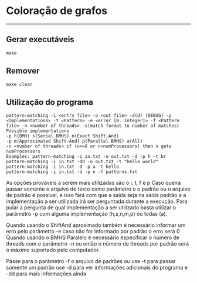 # Coloração de grafos

----
## Gerar executáveis

    make

## Remover

    make clean

## Utilização do programa

	pattern-matching -i <entry file> -o <out file> -d(d) (DEBUG) -p <Implementations> -t <Pattern> -e <error [0..Integer]> -f <Pattern file> -n <number of threads> -s(match format to number of matches)
    Possible implementations
    -p h(BMH) s(Serial BMHS) n(Exact Shift-And)
    -p m(Approximated Shift-And) p(Parallel BMHS) a(All)
    -n <number of threads> if (n<=0 or n>numProcessors) then n gets numProcessors
    Examples: pattern-matching -i in.txt -o out.txt -d -p h -t br
    pattern-matching -i in.txt -dd -o out.txt -t "hello world"
    pattern-matching -i in.txt -d -p a -t hello
    pattern-matching -i in.txt -d -p n -f patterns.txt

As opções prováveis a serem mais utilizadas são o i, t, f e p
Caso queira passar somente o arquivo de texto como parâmetro e o padrão ou o arquivo de padrão é possível, e isso fará com que a saída seja na saída padrão e a implementação a ser utilizada irá ser perguntada durante a execução.
Para pular a pergunta de qual implementação a ser utilizado basta utilizar o parâmetro -p com alguma implementação (h,s,n,m,p) ou todas (a).

Quando usando o ShiftAnd aproximado também é necessário informar um erro pelo parâmetro -e caso não for informado por padrão o erro será 0
Quando usando o BMHS Paralelo é necessário especificar o número de threads com o parâmetro -n ou então o número de threads por padrão será o máximo suportado pelo computador.

Passe para o parâmetro -f o arquivo de padrões ou use -t para passar somente um padrão
use -d para ver informações adicionais do programa e -dd para mais informações ainda
